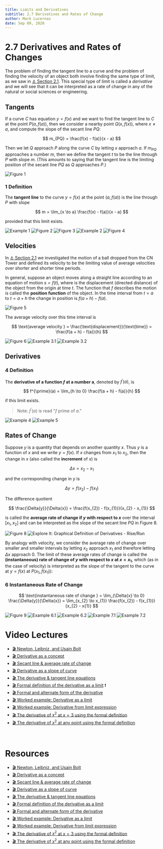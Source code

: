 ```yaml
---
title: Limits and Derivatives
subtitle: 2.7 Derivatives and Rates of Change
author: Mark Lucernas
date: Sep 09, 2020
---
```



# 2.7 Derivatives and Rates of Changes

The problem of finding the tangent line to a curve and the problem of finding
the velocity of an object both involve finding the same type of limit, as we saw
in [⚓ Section 2.1](ch-2-1#the-tangent-line-and-velocity-problem). This special
type of limit is called a _derivative_ and we will see that it can be interpreted
as a rate of change in any of the natural or social sciences or engineering.

## Tangents

If a curve $C$ has equation $y = f(x)$ and we want to find the tangent line to
$C$ at the point $P(a, f(a))$, then we consider a nearby point $Q(x, f(x))$,
where $x \neq a$, and compute the slope of the secant line $PQ$:

$$
m_{PQ} = \frac{f(x) - f(a)}{x - a}
$$

Then we let $Q$ approach $P$ along the curve $C$ by letting $x$ approach $a$. If
$m_{PQ}$ approaches a number $m$, then we define the $\text{tangent } t$ to be
the line through $P$ with slope $m$. (This amounts to saying that the tangent
line is the limiting position of the secant line $PQ$ as $Q$ approaches $P$.)

![Figure 1](../../../../../files/fall-2020/MATH-150/chapter-2/2.7_figure-1.png)

### 1 Definition

The **tangent line** to the curve $y = f(x)$ at the point $(a, f(a))$ is the
line through $P$ with slope

$$
m = \lim_{x \to a} \frac{f(x) - f(a)}{x - a}
$$

provided that this limit exists.

![Example 1](../../../../../files/fall-2020/MATH-150/chapter-2/2.7_example-1.png)
![Figure 2](../../../../../files/fall-2020/MATH-150/chapter-2/2.7_figure-2.png)
![Figure 3](../../../../../files/fall-2020/MATH-150/chapter-2/2.7_figure-3.png)
![Example 2](../../../../../files/fall-2020/MATH-150/chapter-2/2.7_example-2.png)
![Figure 4](../../../../../files/fall-2020/MATH-150/chapter-2/2.7_figure-4.png)

## Velocities

In [⚓ Section 2.1](ch-2-1#the-velocity-problem) we investigated the motion of a ball dropped from the CN Tower
and defined its velocity to be the limiting value of average velocities over
shorter and shorter time periods.

In general, suppose an object moves along a straight line according to an
equation of motion $s = f(t)$, where is the displacement (directed distance) of
the object from the origin at time $t$. The function that $f$ describes the
motion is called the **position function** of the object. In the time interval
from $t = a$ to $t = a + h$ the change in position is $f(a + h) - f(a)$.

![Figure 5](../../../../../files/fall-2020/MATH-150/chapter-2/2.7_figure-5.png)

The average velocity over this time interval is

$$
\text{average velocity } = \frac{\text{displacement}}{\text{time}} = \frac{f(a + h) - f(a)}{h}
$$

![Figure 6](../../../../../files/fall-2020/MATH-150/chapter-2/2.7_figure-6.png)
![Example 3.1](../../../../../files/fall-2020/MATH-150/chapter-2/2.7_example-3.1.png)
![Example 3.2](../../../../../files/fall-2020/MATH-150/chapter-2/2.7_example-3.2.png)

## Derivatives

### 4 Definition

The **derivative of a function $f$ at a number a**, denoted by $f^{\prime}(a)$,
is

$$
f^{\prime}(a) = \lim_{h \to 0} \frac{f(a + h) - f(a)}{h}
$$

if this limit exists.

> Note: $f^{\prime}(a)$ is read "$f$ prime of $a$."

![Example 4](../../../../../files/fall-2020/MATH-150/chapter-2/2.7_example-4.png)
![Example 5](../../../../../files/fall-2020/MATH-150/chapter-2/2.7_example-5.png)

## Rates of Change

Suppose $y$ is a quantity that depends on another quantity $x$. Thus $y$ is a
function of $x$ and we write $y = f(x)$. If $x$ changes from $x_{1}$ to $x_{2}$,
then the change in $x$ (also called the **increment** of $x$) is

$$
\Delta{x} = x_{2} - x_{1}
$$

and the corresponding change in $y$ is

$$
\Delta{y} = f(x_{2}) - f(x_{1})
$$

The difference quotient

$$
\frac{\Delta{y}}{\Delta{x}} = \frac{f(x_{2}) - f(x_{1})}{x_{2} - x_{1}}
$$

is called the **average rate of change if $y$ with respect to $x$** over the
interval $[x_{1}, x_{2}]$ and can be interpreted as the slope of the secant line
$PQ$ in Figure 8.

![Figure 8](../../../../../files/fall-2020/MATH-150/chapter-2/2.7_figure-8.png)
![Explore It: Graphical Definition of Derivatives - Rise/Run](../../../../../files/fall-2020/MATH-150/chapter-2/2.7_explore-it.png)

By analogy with velocity, we consider the average rate of change over smaller
and smaller intervals by letting $x_{2}$ approach $x_{1}$ and therefore letting
$\Delta{x}$ approach $0$. The limit of these average rates of change is called
the **(instantaneous) rate of change of $y$ with respect to $x$ at $x =
x_{1}$**, which (as in the case of velocity) is interpreted as the slope of the
tangent to the curve at $y = f(x)$ at $P(x_{1}, f(x_{1}))$:

### 6 Instantaneous Rate of Change

$$
\text{instantaneous rate of change } = \lim_{\Delta{x} \to 0} \frac{\Delta{y}}{\Delta{x}} = \lim_{x_{2} \to x_{1}} \frac{f(x_{2}) - f(x_{1})}{x_{2} - x{1}}
$$

![Figure 9](../../../../../files/fall-2020/MATH-150/chapter-2/2.7_figure-9.png)
![Example 6.1](../../../../../files/fall-2020/MATH-150/chapter-2/2.7_example-6.1.png)
![Example 6.2](../../../../../files/fall-2020/MATH-150/chapter-2/2.7_example-6.2.png)
![Example 7.1](../../../../../files/fall-2020/MATH-150/chapter-2/2.7_example-7.1.png)
![Example 7.2](../../../../../files/fall-2020/MATH-150/chapter-2/2.7_example-7.2.png)


# Video Lectures

- [🎬 Newton, Leibniz, and Usain Bolt](https://www.khanacademy.org/math/ap-calculus-ab/ab-differentiation-1-new/ab-2-1/v/newton-leibniz-and-usain-bolt)
- [🎬 Derivative as a concept](https://www.khanacademy.org/math/ap-calculus-ab/ab-differentiation-1-new/ab-2-1/v/derivative-as-a-concept)
- [🎬 Secant line & average rate of change](https://www.khanacademy.org/math/ap-calculus-ab/ab-differentiation-1-new/ab-2-1/v/secant-lines-and-average-rate-of-change)
- [🎬 Derivative as a slope of curve](https://www.khanacademy.org/math/ap-calculus-ab/ab-differentiation-1-new/ab-2-1/v/derivative-as-slope-of-curve)
- [🎬 The derivative & tangent line equations](https://www.khanacademy.org/math/ap-calculus-ab/ab-differentiation-1-new/ab-2-1/v/derivative-as-slope-of-tangent-line)
- [🎬 Formal definition of the derivative as a limit](https://www.khanacademy.org/math/ap-calculus-ab/ab-differentiation-1-new/ab-2-2/v/calculus-derivatives-1-new-hd-version) ❗
- [🎬 Formal and alternate form of the derivative](https://www.khanacademy.org/math/ap-calculus-ab/ab-differentiation-1-new/ab-2-2/v/alternate-form-of-the-derivative)
- [🎬 Worked example: Derivative as a limit](https://www.khanacademy.org/math/ap-calculus-ab/ab-differentiation-1-new/ab-2-2/v/formal-and-alternate-form-of-the-derivative-for-ln-x)
- [🎬 Worked example: Derivative from limit expression](https://www.khanacademy.org/math/ap-calculus-ab/ab-differentiation-1-new/ab-2-2/v/formal-and-alternate-form-of-the-derivative-example-1)
- [🎬 The derivative of $x^{2}$ at $x = 3$ using the formal definition](https://www.khanacademy.org/math/ap-calculus-ab/ab-differentiation-1-new/ab-2-2/v/calculus-derivatives-2-new-hd-version)
- [🎬 The derivative of $x^{2}$ at any point using the formal definition](https://www.khanacademy.org/math/ap-calculus-ab/ab-differentiation-1-new/ab-2-2/v/calculus-derivatives-2-5-new-hd-version)


<br>

# Resources

- [🎬 Newton, Leibniz, and Usain Bolt](https://www.khanacademy.org/math/ap-calculus-ab/ab-differentiation-1-new/ab-2-1/v/newton-leibniz-and-usain-bolt)
- [🎬 Derivative as a concept](https://www.khanacademy.org/math/ap-calculus-ab/ab-differentiation-1-new/ab-2-1/v/derivative-as-a-concept)
- [🎬 Secant line & average rate of change](https://www.khanacademy.org/math/ap-calculus-ab/ab-differentiation-1-new/ab-2-1/v/secant-lines-and-average-rate-of-change)
- [🎬 Derivative as a slope of curve](https://www.khanacademy.org/math/ap-calculus-ab/ab-differentiation-1-new/ab-2-1/v/derivative-as-slope-of-curve)
- [🎬 The derivative & tangent line equations](https://www.khanacademy.org/math/ap-calculus-ab/ab-differentiation-1-new/ab-2-1/v/derivative-as-slope-of-tangent-line)
- [🎬 Formal definition of the derivative as a limit](https://www.khanacademy.org/math/ap-calculus-ab/ab-differentiation-1-new/ab-2-2/v/calculus-derivatives-1-new-hd-version)
- [🎬 Formal and alternate form of the derivative](https://www.khanacademy.org/math/ap-calculus-ab/ab-differentiation-1-new/ab-2-2/v/alternate-form-of-the-derivative)
- [🎬 Worked example: Derivative as a limit](https://www.khanacademy.org/math/ap-calculus-ab/ab-differentiation-1-new/ab-2-2/v/formal-and-alternate-form-of-the-derivative-for-ln-x)
- [🎬 Worked example: Derivative from limit expression](https://www.khanacademy.org/math/ap-calculus-ab/ab-differentiation-1-new/ab-2-2/v/formal-and-alternate-form-of-the-derivative-example-1)
- [🎬 The derivative of $x^{2}$ at $x = 3$ using the formal definition](https://www.khanacademy.org/math/ap-calculus-ab/ab-differentiation-1-new/ab-2-2/v/calculus-derivatives-2-new-hd-version)
- [🎬 The derivative of $x^{2}$ at any point using the formal definition](https://www.khanacademy.org/math/ap-calculus-ab/ab-differentiation-1-new/ab-2-2/v/calculus-derivatives-2-5-new-hd-version)

